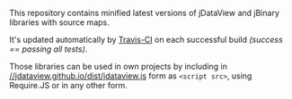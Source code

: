 This repository contains minified latest versions of jDataView and jBinary libraries with source maps.

It's updated automatically by [Travis-CI](https://travis-ci.org/) on each successful build *(success == passing all tests)*.

Those libraries can be used in own projects by including in [//jdataview.github.io/dist/jdataview.js](//jdataview.github.io/dist/jdataview.js) form as `<script src>`, using Require.JS or in any other form.
